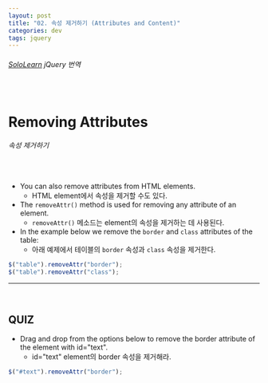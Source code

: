 ```yaml
---
layout: post
title: "02. 속성 제거하기 (Attributes and Content)"
categories: dev
tags: jquery
---
```


###### [SoloLearn](https://www.sololearn.com/) jQuery 번역

<br>

# Removing Attributes

###### 속성 제거하기

<br>

- You can also remove attributes from HTML elements.
  - HTML element에서 속성을 제거할 수도 있다.
- The `removeAttr()` method is used for removing any attribute of an element.
  - `removeAttr()` 메소드는 element의 속성을 제거하는 데 사용된다.
- In the example below we remove the `border` and `class` attributes of the table:
  - 아래 예제에서 테이블의 `border` 속성과 `class` 속성을 제거한다.

```js
$("table").removeAttr("border");
$("table").removeAttr("class");
```



------

<br>

## QUIZ

- Drag and drop from the options below to remove the border attribute of the element with id="text".
  - id="text" element의 border 속성을 제거해라.

```js
$("#text").removeAttr("border");
```

<br>